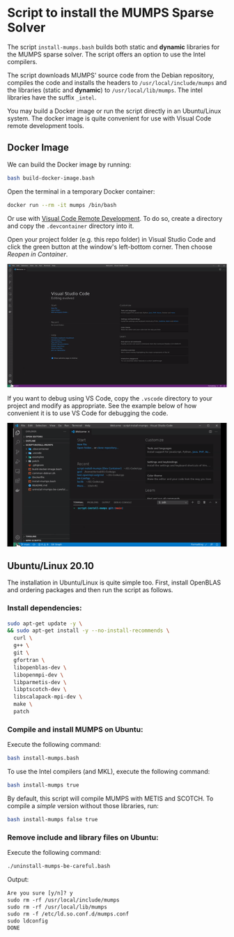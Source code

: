# Script to install the MUMPS Sparse Solver

The script `install-mumps.bash` builds both static and **dynamic** libraries for the MUMPS sparse solver. The script offers an option to use the Intel compilers.

The script downloads MUMPS' source code from the Debian repository, compiles the code and installs the headers to `/usr/local/include/mumps` and the libraries (static and **dynamic**) to `/usr/local/lib/mumps`. The intel libraries have the suffix `_intel`.

You may build a Docker image or run the script directly in an Ubuntu/Linux system. The docker image is quite convenient for use with Visual Code remote development tools.

## Docker Image

We can build the Docker image by running:

```bash
bash build-docker-image.bash
```

Open the terminal in a temporary Docker container:

```bash
docker run --rm -it mumps /bin/bash
```

Or use with [Visual Code Remote Development](https://code.visualstudio.com/docs/remote/remote-overview). To do so, create a directory and copy the `.devcontainer` directory into it.

Open your project folder (e.g. this repo folder) in Visual Studio Code and click the green button at the window's left-bottom corner. Then choose _Reopen in Container_.

![](vscode-open-in-container.gif)

If you want to debug using  VS Code, copy the `.vscode` directory to your project and modify as appropriate. See the example below of how convenient it is to use VS Code for debugging the code.

![](Script_Install_MUMPS_1.gif)

## Ubuntu/Linux 20.10

The installation in Ubuntu/Linux is quite simple too. First, install OpenBLAS and ordering packages and then run the script as follows.

### Install dependencies:

```bash
sudo apt-get update -y \
&& sudo apt-get install -y --no-install-recommends \
  curl \
  g++ \
  git \
  gfortran \
  libopenblas-dev \
  libopenmpi-dev \
  libparmetis-dev \
  libptscotch-dev \
  libscalapack-mpi-dev \
  make \
  patch
```

### Compile and install MUMPS on Ubuntu:

Execute the following command:

```bash
bash install-mumps.bash
```

To use the Intel compilers (and MKL), execute the following command:

```bash
bash install-mumps true
```

By default, this script will compile MUMPS with METIS and SCOTCH. To compile a _simple_ version without those libraries, run:

```bash
bash install-mumps false true
```

### Remove include and library files on Ubuntu:

Execute the following command:

```bash
./uninstall-mumps-be-careful.bash
```

Output:

```
Are you sure [y/n]? y
sudo rm -rf /usr/local/include/mumps
sudo rm -rf /usr/local/lib/mumps
sudo rm -f /etc/ld.so.conf.d/mumps.conf
sudo ldconfig
DONE
```